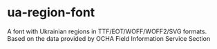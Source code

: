 # ua-region-font
A font with Ukrainian regions in TTF/EOT/WOFF/WOFF2/SVG formats. Based on the data provided by OCHA Field Information Service Section
